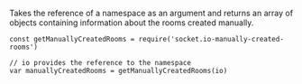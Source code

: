 Takes the reference of a  namespace as an argument and returns an array of objects containing information about the rooms created manually.
```
const getManuallyCreatedRooms = require('socket.io-manually-created-rooms')

// io provides the reference to the namespace
var manuallyCreatedRooms = getManuallyCreatedRooms(io)
```
